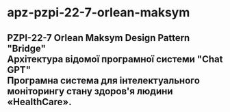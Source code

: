 # apz-pzpi-22-7-orlean-maksym

 PZPI-22-7
 Orlean Maksym 
 Design Pattern "Bridge"  
 Архітектура відомої програмної системи "Chat GPT"  
 Програмна система для інтелектуального моніторингу стану здоров'я людини «HealthCare».
---
